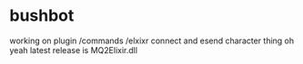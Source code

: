 # bushbot
working on plugin /commands /elxixr connect and esend character thing
oh yeah latest release is MQ2Elixir.dll
